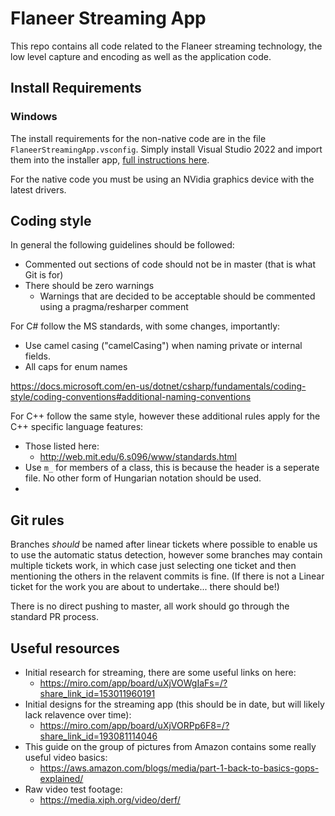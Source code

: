 # Flaneer Streaming App

This repo contains all code related to the Flaneer streaming technology, the low level capture and encoding as well as the application code.

## Install Requirements

### Windows

The install requirements for the non-native code are in the file `FlaneerStreamingApp.vsconfig`. Simply install Visual Studio 2022 and import them into the installer app, [full instructions here](https://docs.microsoft.com/en-us/visualstudio/install/import-export-installation-configurations?view=vs-2022#import-a-configuration).

For the native code you must be using an NVidia graphics device with the latest drivers.

## Coding style

In general the following guidelines should be followed:
- Commented out sections of code should not be in master (that is what Git is for)
- There should be zero warnings
    - Warnings that are decided to be acceptable should be commented using a pragma/resharper comment

For C# follow the MS standards, with some changes, importantly:

- Use camel casing ("camelCasing") when naming private or internal fields.
- All caps for enum names

https://docs.microsoft.com/en-us/dotnet/csharp/fundamentals/coding-style/coding-conventions#additional-naming-conventions

For C++ follow the same style, however these additional rules apply for the C++ specific language features:

- Those listed here:
    - http://web.mit.edu/6.s096/www/standards.html
- Use `m_` for members of a class, this is because the header is a seperate file. No other form of Hungarian notation should be used.
- 

## Git rules

Branches *should* be named after linear tickets where possible to enable us to use the automatic status detection, however some branches may contain multiple tickets work, in which case just selecting one ticket and then mentioning the others in the relavent commits is fine. (If there is not a Linear ticket for the work you are about to undertake... there should be!)

There is no direct pushing to master, all work should go through the standard PR process.

## Useful resources

- Initial research for streaming, there are some useful links on here:
    - https://miro.com/app/board/uXjVOWgIaFs=/?share_link_id=153011960191
- Initial designs for the streaming app (this should be in date, but will likely lack relavence over time):
    - https://miro.com/app/board/uXjVORPp6F8=/?share_link_id=193081114046
- This guide on the group of pictures from Amazon contains some really useful video basics:
    - https://aws.amazon.com/blogs/media/part-1-back-to-basics-gops-explained/
- Raw video test footage:
    - https://media.xiph.org/video/derf/